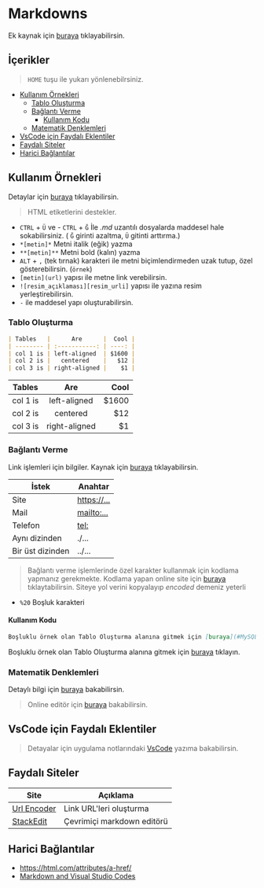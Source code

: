 # Markdowns <!-- omit in toc -->

Ek kaynak için [buraya](https://github.com/adam-p/markdown-here/wiki/Markdown-Cheatsheet) tıklayabilirsin.

## İçerikler <!-- omit in toc -->

> `HOME` tuşu ile yukarı yönlenebilrsiniz.

- [Kullanım Örnekleri](#kullan%C4%B1m-%C3%B6rnekleri)
  - [Tablo Oluşturma](#tablo-olu%C5%9Fturma)
  - [Bağlantı Verme](#ba%C4%9Flant%C4%B1-verme)
    - [Kullanım Kodu](#kullan%C4%B1m-kodu)
  - [Matematik Denklemleri](#matematik-denklemleri)
- [VsCode için Faydalı Eklentiler](#vscode-i%C3%A7in-faydal%C4%B1-eklentiler)
- [Faydalı Siteler](#faydal%C4%B1-siteler)
- [Harici Bağlantılar](#harici-ba%C4%9Flant%C4%B1lar)

## Kullanım Örnekleri

Detaylar için [buraya](https://guides.github.com/features/mastering-markdown/) tıklayabilirsin.

> HTML etiketlerini destekler.

- `CTRL` + `Ü` ve - `CTRL` + `Ğ` İle *.md* uzantılı dosyalarda maddesel hale sokabilirsiniz. ( `Ğ` girinti azaltma, `Ü` gitinti arttırma.)
- `*[metin]*` Metni italik (eğik) yazma
- `**[metin]**` Metni bold (kalın) yazma
- `ALT` + `,` (tek tırnak) karakteri ile metni biçimlendirmeden uzak tutup, özel gösterebilirsin. (`örnek`)
- `[metin](url)` yapısı ile metne link verebilirsin.
- `![resim_açıklaması][resim_urli]` yapısı ile yazına resim yerleştirebilirsin.
- `-` ile maddesel yapı oluşturabilirsin.

### Tablo Oluşturma

```markdown
| Tables   |      Are      |  Cool |
| -------- | :-----------: | ----: |
| col 1 is | left-aligned  | $1600 |
| col 2 is |   centered    |   $12 |
| col 3 is | right-aligned |    $1 |
```

| Tables   |      Are      |  Cool |
| -------- | :-----------: | ----: |
| col 1 is | left-aligned  | $1600 |
| col 2 is |   centered    |   $12 |
| col 3 is | right-aligned |    $1 |

### Bağlantı Verme

Link işlemleri için bilgiler. Kaynak için [buraya](https://css-tricks.com/snippets/html/mailto-links/) tıklayabilirsin.

| İstek            | Anahtar       |
| ---------------- | ------------- |
| Site             | <https://...> |
| Mail             | <mailto:...>  |
| Telefon          | <tel:>        |
| Aynı dizinden    | ./...         |
| Bir üst dizinden | ../...        |

> Bağlantı verme işlemlerinde özel karakter kullanmak için kodlama yapmanız gerekmekte. Kodlama yapan online site için [buraya](https://www.urlencoder.org/) tıklaytabilirsin. Siteye yol verini kopyalayıp *encoded* demeniz yeterli

- `%20` Boşluk karakteri

#### Kullanım Kodu

```md
Boşluklu örnek olan Tablo Oluşturma alanına gitmek için [buraya](#MySQL%20Yapısı) tıklayın.
```

Boşluklu örnek olan Tablo Oluşturma alanına gitmek için [buraya](#MySQL%20Yapısı) tıklayın.

### Matematik Denklemleri

Detaylı bilgi için [buraya](https://csrgxtu.github.io/2015/03/20/Writing-Mathematic-Fomulars-in-Markdown/) bakabilirsin.

> Online editör için [buraya](https://www.codecogs.com/latex/eqneditor.php) bakabilirsin.

## VsCode için Faydalı Eklentiler

> Detayalar için uygulama notlarındaki [VsCode](../Uygulama%20Notlar%C4%B1/VsCode.md#markdown-eklentileri) yazıma bakabilirsin.

## Faydalı Siteler

| Site                                       | Açıklama                   |
| ------------------------------------------ | -------------------------- |
| [Url Encoder](https://www.urlencoder.org/) | Link URL'leri oluşturma    |
| [StackEdit](https://stackedit.io)          | Çevrimiçi markdown editörü |

## Harici Bağlantılar

- <https://html.com/attributes/a-href/>
- [Markdown and Visual Studio Codes](https://code.visualstudio.com/docs/languages/markdown)